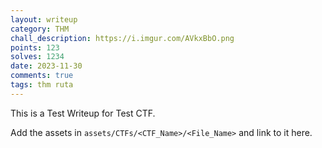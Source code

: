 ```yaml
---
layout: writeup
category: THM
chall_description: https://i.imgur.com/AVkxBbO.png
points: 123
solves: 1234
date: 2023-11-30
comments: true
tags: thm ruta
---
```


This is a Test Writeup for Test CTF.

Add the assets in `assets/CTFs/<CTF_Name>/<File_Name>` and link to it here.
